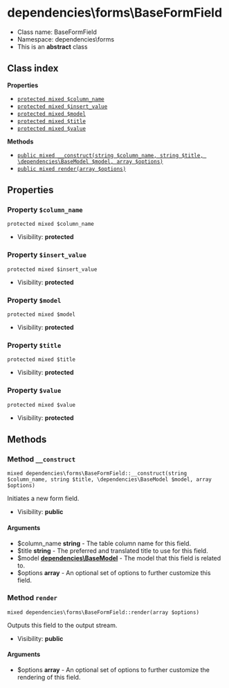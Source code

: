 # dependencies\forms\BaseFormField






* Class name: BaseFormField
* Namespace: dependencies\forms
* This is an **abstract** class




## Class index

**Properties**
* [`protected mixed $column_name`](#property-column_name)
* [`protected mixed $insert_value`](#property-insert_value)
* [`protected mixed $model`](#property-model)
* [`protected mixed $title`](#property-title)
* [`protected mixed $value`](#property-value)

**Methods**
* [`public mixed __construct(string $column_name, string $title, \dependencies\BaseModel $model, array $options)`](#method-__construct)
* [`public mixed render(array $options)`](#method-render)







Properties
----------


### Property `$column_name`

```
protected mixed $column_name
```





* Visibility: **protected**


### Property `$insert_value`

```
protected mixed $insert_value
```





* Visibility: **protected**


### Property `$model`

```
protected mixed $model
```





* Visibility: **protected**


### Property `$title`

```
protected mixed $title
```





* Visibility: **protected**


### Property `$value`

```
protected mixed $value
```





* Visibility: **protected**


Methods
-------


### Method `__construct`

```
mixed dependencies\forms\BaseFormField::__construct(string $column_name, string $title, \dependencies\BaseModel $model, array $options)
```

Initiates a new form field.



* Visibility: **public**

#### Arguments

* $column_name **string** - The table column name for this field.
* $title **string** - The preferred and translated title to use for this field.
* $model **[dependencies\BaseModel](../../dependencies/BaseModel.md)** - The model that this field is related to.
* $options **array** - An optional set of options to further customize this field.



### Method `render`

```
mixed dependencies\forms\BaseFormField::render(array $options)
```

Outputs this field to the output stream.



* Visibility: **public**

#### Arguments

* $options **array** - An optional set of options to further customize the rendering of this field.


